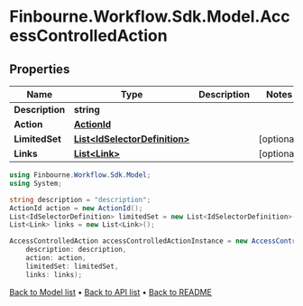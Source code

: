 # Finbourne.Workflow.Sdk.Model.AccessControlledAction

## Properties

Name | Type | Description | Notes
------------ | ------------- | ------------- | -------------
**Description** | **string** |  | 
**Action** | [**ActionId**](ActionId.md) |  | 
**LimitedSet** | [**List&lt;IdSelectorDefinition&gt;**](IdSelectorDefinition.md) |  | [optional] 
**Links** | [**List&lt;Link&gt;**](Link.md) |  | [optional] 

```csharp
using Finbourne.Workflow.Sdk.Model;
using System;

string description = "description";
ActionId action = new ActionId();
List<IdSelectorDefinition> limitedSet = new List<IdSelectorDefinition>();
List<Link> links = new List<Link>();

AccessControlledAction accessControlledActionInstance = new AccessControlledAction(
    description: description,
    action: action,
    limitedSet: limitedSet,
    links: links);
```

[Back to Model list](../README.md#documentation-for-models) &#8226; [Back to API list](../README.md#documentation-for-api-endpoints) &#8226; [Back to README](../README.md)
